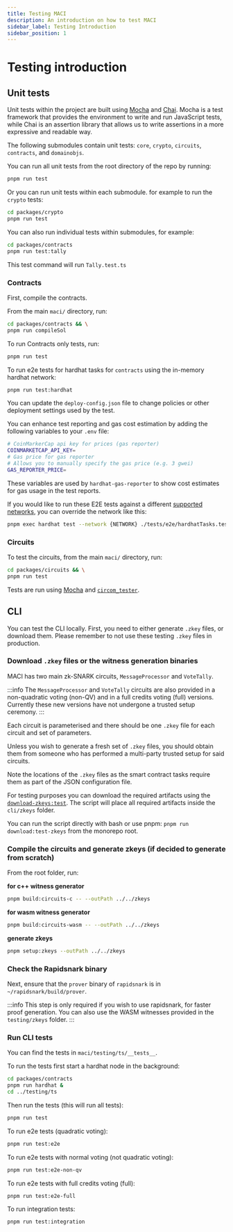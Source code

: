 ```yaml
---
title: Testing MACI
description: An introduction on how to test MACI
sidebar_label: Testing Introduction
sidebar_position: 1
---
```


# Testing introduction

## Unit tests

Unit tests within the project are built using [Mocha](https://mochajs.org/) and [Chai](https://www.chaijs.com/). Mocha is a test framework that provides the environment to write and run JavaScript tests, while Chai is an assertion library that allows us to write assertions in a more expressive and readable way.

The following submodules contain unit tests: `core`, `crypto`, `circuits`,
`contracts`, and `domainobjs`.

You can run all unit tests from the root directory of the repo by running:

```bash
pnpm run test
```

Or you can run unit tests within each submodule. for example to run the `crypto` tests:

```bash
cd packages/crypto
pnpm run test
```

You can also run individual tests within submodules, for example:

```bash
cd packages/contracts
pnpm run test:tally
```

This test command will run `Tally.test.ts`

### Contracts

First, compile the contracts.

From the main `maci/` directory, run:

```bash
cd packages/contracts && \
pnpm run compileSol
```

To run Contracts only tests, run:

```bash
pnpm run test
```

To run e2e tests for hardhat tasks for `contracts` using the in-memory hardhat network:

```bash
pnpm run test:hardhat
```

You can update the `deploy-config.json` file to change policies or other deployment settings used by the test.

You can enhance test reporting and gas cost estimation by adding the following variables to your `.env` file:

```bash
# CoinMarkerCap api key for prices (gas reporter)
COINMARKETCAP_API_KEY=
# Gas price for gas reporter
# Allows you to manually specify the gas price (e.g. 3 gwei)
GAS_REPORTER_PRICE=
```

These variables are used by `hardhat-gas-reporter` to show cost estimates for gas usage in the test reports.

If you would like to run these E2E tests against a different [supported networks](/docs/supported-networks/), you can override the network like this:

```bash
pnpm exec hardhat test --network {NETWORK} ./tests/e2e/hardhatTasks.test.ts
```

### Circuits

To test the circuits, from the main `maci/` directory, run:

```bash
cd packages/circuits && \
pnpm run test
```

Tests are run using [Mocha](https://mochajs.org/) and [`circom_tester`](https://github.com/iden3/circom_tester).

## CLI

You can test the CLI locally. First, you need to either generate `.zkey` files,
or download them. Please remember to not use these testing `.zkey` files in production.

### Download `.zkey` files or the witness generation binaries

MACI has two main zk-SNARK circuits, `MessageProcessor` and `VoteTally`.

:::info
The `MessageProcessor` and `VoteTally` circuits are also provided in a non-quadratic voting (non-QV) and in a full credits voting (full) versions. Currently these new versions have not undergone a trusted setup ceremony.
:::

Each circuit is parameterised and there should be one
`.zkey` file for each circuit and set of parameters.

Unless you wish to generate a fresh set of `.zkey` files, you should obtain
them from someone who has performed a multi-party trusted setup for said
circuits.

Note the locations of the `.zkey` files as the smart contract tasks require them as part of the JSON configuration file.

For testing purposes you can download the required artifacts using the [`download-zkeys:test`](https://github.com/privacy-scaling-explorations/maci/blob/main/package.json#L15). The script will place all required artifacts inside the `cli/zkeys` folder.

You can run the script directly with bash or use pnpm: `pnpm run download:test-zkeys` from the monorepo root.

### Compile the circuits and generate zkeys (if decided to generate from scratch)

From the root folder, run:

**for c++ witness generator**

```bash
pnpm build:circuits-c -- --outPath ../../zkeys
```

**for wasm witness generator**

```bash
pnpm build:circuits-wasm -- --outPath ../../zkeys
```

**generate zkeys**

```bash
pnpm setup:zkeys --outPath ../../zkeys
```

### Check the Rapidsnark binary

Next, ensure that the `prover` binary of `rapidsnark` is in
`~/rapidsnark/build/prover`.

:::info
This step is only required if you wish to use rapidsnark, for faster proof generation. You can also use the WASM witnesses provided in the `testing/zkeys` folder.
:::

### Run CLI tests

You can find the tests in `maci/testing/ts/__tests__`.

To run the tests first start a hardhat node in the background:

```bash
cd packages/contracts
pnpm run hardhat &
cd ../testing/ts
```

Then run the tests (this will run all tests):

```bash
pnpm run test
```

To run e2e tests (quadratic voting):

```bash
pnpm run test:e2e
```

To run e2e tests with normal voting (not quadratic voting):

```bash
pnpm run test:e2e-non-qv
```

To run e2e tests with full credits voting (full):

```bash
pnpm run test:e2e-full
```

To run integration tests:

```bash
pnpm run test:integration
```

